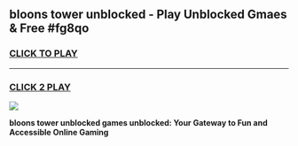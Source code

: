 
## bloons tower unblocked - Play Unblocked Gmaes & Free #fg8qo
<h3>
<a href="https://news.freeplayer.one?title=bloons_tower_unblocked&ref=26F">CLICK TO PLAY</a></h3>
<hr>

<h3>
<a href="https://news.freeplayer.one?title=bloons_tower_unblocked&ref=26F">CLICK 2 PLAY</a>
  
</h3>

<a href="https://news.freeplayer.one?title=bloons_tower_unblocked&ref=26F/"><img src="https://clearcache.store/games.png"></a>


**bloons tower unblocked games unblocked: Your Gateway to Fun and Accessible Online Gaming**
